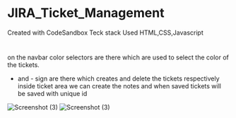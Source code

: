 # JIRA_Ticket_Management
Created with CodeSandbox
Teck stack Used HTML,CSS,Javascript

#
on the navbar color selectors are there which are used to select the color of the tickets.
+ and - sign are there which creates and delete the tickets respectively
inside ticket area we can create the notes and when saved tickets will be saved with unique id

![Screenshot (3)](https://user-images.githubusercontent.com/56116596/223725723-7b2130fc-2958-42ca-8bee-76f126fee9d8.png)
![Screenshot (3)](https://user-images.githubusercontent.com/56116596/223725876-6bebb27e-c39e-474f-8228-539cee7104d7.png)
